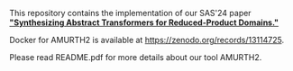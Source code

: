This repository contains the implementation of our SAS'24 paper [**"Synthesizing Abstract Transformers for Reduced-Product Domains."**](https://link.springer.com/chapter/10.1007/978-3-031-74776-2_6)

Docker for AMURTH2 is available at https://zenodo.org/records/13114725.

Please read README.pdf for more details about our tool AMURTH2.
